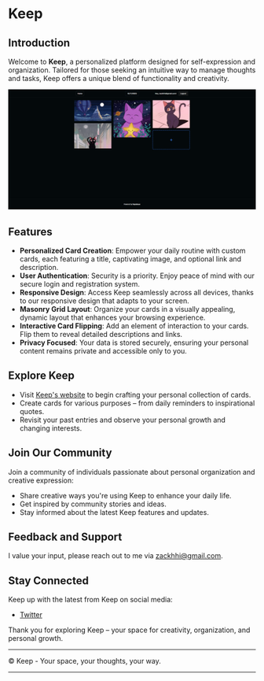 # Keep

## Introduction

Welcome to **Keep**, a personalized platform designed for self-expression and organization. Tailored for those seeking an intuitive way to manage thoughts and tasks, Keep offers a unique blend of functionality and creativity.

![Picture of Website](screenshot.png)

## Features

- **Personalized Card Creation**: Empower your daily routine with custom cards, each featuring a title, captivating image, and optional link and description.
- **User Authentication**: Security is a priority. Enjoy peace of mind with our secure login and registration system.
- **Responsive Design**: Access Keep seamlessly across all devices, thanks to our responsive design that adapts to your screen.
- **Masonry Grid Layout**: Organize your cards in a visually appealing, dynamic layout that enhances your browsing experience.
- **Interactive Card Flipping**: Add an element of interaction to your cards. Flip them to reveal detailed descriptions and links.
- **Privacy Focused**: Your data is stored securely, ensuring your personal content remains private and accessible only to you.

## Explore Keep

- Visit [Keep's website](https://keep-three.vercel.app/) to begin crafting your personal collection of cards.
- Create cards for various purposes – from daily reminders to inspirational quotes.
- Revisit your past entries and observe your personal growth and changing interests.

## Join Our Community

Join a community of individuals passionate about personal organization and creative expression:

- Share creative ways you're using Keep to enhance your daily life.
- Get inspired by community stories and ideas.
- Stay informed about the latest Keep features and updates.

## Feedback and Support

I value your input, please reach out to me via zackhhi@gmail.com.

## Stay Connected

Keep up with the latest from Keep on social media:

- [Twitter](https://twitter.com/eftpmc)

Thank you for exploring Keep – your space for creativity, organization, and personal growth.

---

© Keep - Your space, your thoughts, your way.

---
